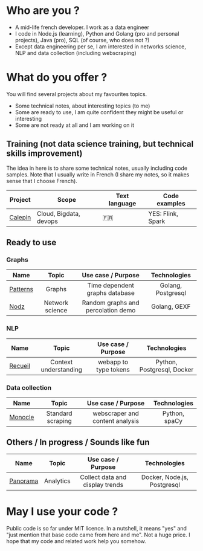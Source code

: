 # Who are you ? 

* A mid-life french developer. I work as a data engineer
* I code in Node.js (learning), Python and Golang (pro and personal projects), Java (pro), SQL (of course, who does not ?)
* Except data engineering per se, I am interested in networks science, NLP and data collection (including webscraping)

# What do you offer ? 

You will find several projects about my favourites topics. 
* Some technical notes, about interesting topics (to me) 
* Some are ready to use, I am quite confident they might be useful or interesting
* Some are not ready at all and I am working on it


## Training (not data science training, but technical skills improvement)

The idea in here is to share some technical notes, usually including code samples. 
Note that I usually write in French (I share my notes, so it makes sense that I choose French). 



| Project | Scope | Text language | Code examples |
|------------|----------------|---------------|----------------|
| [Calepin](https://github.com/zefrenchwan/calepin) | Cloud, Bigdata, devops | :fr: | YES: Flink, Spark |



## Ready to use 

### Graphs

|   Name   |   Topic  |  Use case / Purpose | Technologies |
|---    |:-:  |:-:  |:-:   |
| [Patterns](https://github.com/zefrenchwan/patterns) | Graphs | Time dependent graphs database | Golang, Postgresql |
| [Nodz](https://github.com/zefrenchwan/nodz) | Network science | Random graphs and percolation  demo | Golang, GEXF |

### NLP 

|   Name   |   Topic  |  Use case / Purpose | Technologies |
|---    |:-:  |:-:  |:-:   |
| [Recueil](https://github.com/zefrenchwan/recueil) | Context understanding | webapp to type tokens | Python, Postgresql, Docker |

### Data collection 

|   Name   |   Topic  |  Use case / Purpose | Technologies |
|---    |:-:  |:-:  |:-:   |
| [Monocle](https://github.com/zefrenchwan/monocle) | Standard scraping  | webscraper and content analysis | Python, spaCy |

## Others / In progress / Sounds like fun 

|   Name   |   Topic  |  Use case / Purpose | Technologies |
|---    |:-:  |:-:  |:-:   |
| [Panorama](https://github.com/zefrenchwan/panorama) | Analytics | Collect data and display trends | Docker, Node.js, Postgresql |

# May I use your code ? 

Public code is so far under MIT licence. 
In a nutshell, it means "yes" and "just mention that base code came from here and me". Not a huge price. 
I hope that my code and related work help you somehow. 
